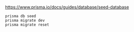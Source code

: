 https://www.prisma.io/docs/guides/database/seed-database

```Shell
prisma db seed
prisma migrate dev
prisma migrate reset
```
 
